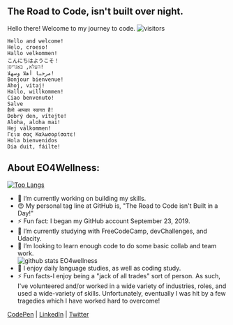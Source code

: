 ## The Road to Code, isn't built over night. 
Hello there!  Welcome to my journey to code. 
![visitors](https://visitor-badge.glitch.me/badge?page_id=EO4wellness.visitor-badge)
```
Hello and welcome! 
Helo, croeso!
Hallo velkommen!
こんにちはようこそ！
העלא, באַגריסן!
مرحبا أهلا وسهلا! 
Bonjour bienvenue!
Ahoj, vitaj!
Hallo, willkommen!
Ciao benvenuto!
Salve
हैलो आपका स्वागत है!
Dobrý den, vítejte!
Aloha, aloha mai! 
Hej välkommen!
Γεια σας Καλωσορίσατε!
Hola bienvenidos
Dia duit, fáilte!
```

## About EO4Wellness: 
[![Top Langs](https://github-readme-stats.vercel.app/api/top-langs/?username=EO4wellness&layout=compact)](https://github.com/EO4wellness/github-readme-stats)
- 🔭 I’m currently working on building my skills. 
- 😍 My personal tag line at GitHub is, "The Road to Code isn't Built in a Day!" 
- ⚡ Fun fact: I began my GitHub account September 23, 2019.
- 🌱 I’m currently studying with FreeCodeCamp, devChallenges, and Udacity. 
- 👯 I’m looking to learn enough code to do some basic collab and team work.  
![github stats EO4wellness](https://github-readme-stats.vercel.app/api?username=EO4wellness&show_icons=true&theme=cobalt) <br>
- 💬 I enjoy daily language studies, as well as coding study. 
- ⚡ Fun facts-I enjoy being a "jack of all trades" sort of person. As such, I've volunteered and/or worked in a wide variety of industries, roles, and used a wide-variety of skills.  Unfortunately, eventually I was hit by a few tragedies which I have worked hard to overcome! 

[CodePen](https://codepen.io/EO4Wellness) |
[LinkedIn](https://www.linkedin.com/in/eo4wellness/) |
[Twitter](https://twitter.com/EO4wellness)

![<img src="https://www.freecodecamp.org/fcc82f28646-b371-4d60-b44c-2a1e6e85fbd9">](https://www.freecodecamp.org/fcc82f28646-b371-4d60-b44c-2a1e6e85fbd9)

<!--
**EO4wellness/EO4wellness** is a ✨ _special_ ✨ repository because its `README.md` (this file) appears on your GitHub profile.

Here are some ideas to get you started:

- 🔭 I’m currently working on ...
- 🌱 I’m currently learning ...
- 👯 I’m looking to collaborate on ...
- 🤔 I’m looking for help with ...
- 💬 Ask me about ...
- 📫 How to reach me: ...
- 😄 Pronouns: ...
- ⚡ Fun fact: ...
-->
